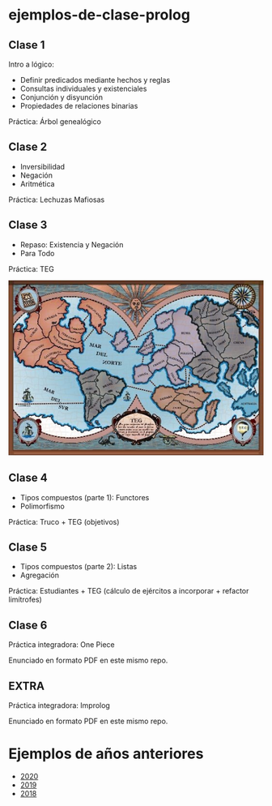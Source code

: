 # ejemplos-de-clase-prolog

## Clase 1
Intro a lógico:
 - Definir predicados mediante hechos y reglas
 - Consultas individuales y existenciales
 - Conjunción y disyunción
 - Propiedades de relaciones binarias

Práctica: Árbol genealógico

## Clase 2

- Inversibilidad
- Negación
- Aritmética

Práctica: Lechuzas Mafiosas

## Clase 3

- Repaso: Existencia y Negación
- Para Todo

Práctica: TEG

![Mapa del TEG](mapa-teg.jpg)

## Clase 4

- Tipos compuestos (parte 1): Functores
- Polimorfismo

Práctica: Truco + TEG (objetivos)

## Clase 5

- Tipos compuestos (parte 2): Listas
- Agregación

Práctica: Estudiantes + TEG (cálculo de ejércitos a incorporar + refactor limítrofes)

## Clase 6

Práctica integradora: One Piece

Enunciado en formato PDF en este mismo repo.

## EXTRA

Práctica integradora: Improlog

Enunciado en formato PDF en este mismo repo.

# Ejemplos de años anteriores

- [2020](https://github.com/pdep-mit/ejemplos-de-clase-prolog/tree/2020)
- [2019](https://github.com/pdep-mit/ejemplos-de-clase-prolog/tree/2019)
- [2018](https://github.com/pdep-mit/ejemplos-de-clase-prolog/tree/2018)
